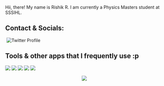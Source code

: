 Hii, there! My name is Rishik R. I am currently a Physics Masters student at SSSIHL.

## Contact & Socials:

<!-- Removed the anchor tags, now just displaying images -->
<img src="https://ziadoua.github.io/m3-Markdown-Badges/badges/Github/github2.svg" title="" style="pointer-events: none;">
<img src="https://ziadoua.github.io/m3-Markdown-Badges/badges/Twitter/twitter2.svg" alt="Twitter Profile" title="" style="pointer-events: none;">
<img src="https://ziadoua.github.io/m3-Markdown-Badges/badges/Gmail/gmail1.svg" title="" style="pointer-events: none;">
<img src="https://ziadoua.github.io/m3-Markdown-Badges/badges/LinkedIn/linkedin1.svg" title="" style="pointer-events: none;">

## Tools & other apps that I frequently use :p  
<img src="https://ziadoua.github.io/m3-Markdown-Badges/badges/Linux/linux2.svg" style="pointer-events: none;"> 
<img src="https://ziadoua.github.io/m3-Markdown-Badges/badges/Spotify/spotify2.svg" style="pointer-events: none;"> 
<img src="https://ziadoua.github.io/m3-Markdown-Badges/badges/Obsidian/obsidian2.svg" style="pointer-events: none;"> 
<img src="https://ziadoua.github.io/m3-Markdown-Badges/badges/Discord/discord1.svg" style="pointer-events: none;"> 
<img src="https://ziadoua.github.io/m3-Markdown-Badges/badges/Reddit/reddit1.svg" style="pointer-events: none;">

<p align="center">
        <img src="https://raw.githubusercontent.com/catppuccin/catppuccin/main/assets/footers/gray0_ctp_on_line.svg?sanitize=true" />
</p>
